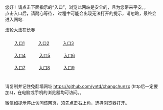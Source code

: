 您好！请点击下面指示的“入口”，浏览此网站是安全的，且为您带来平安。。 <br/>
点击入口后，请耐心等待， 过程中可能会出现无法打开的提示，请忽略，最终会进入网站. </br>

法轮大法在长春<br/>
<div style="padding:10px"><a style="margin:20px" target="_blank" href="https://ddpluf3gahju6.cloudfront.net/2Qpsp?bzyfq" id="ccLink1" rel="nofollow">入口1</a> <a target="_blank" style="margin:20px" href="https://d1zr8mye3ko7cj.cloudfront.net/2Qpsp?kytcbhql" id="ccLink2" rel="nofollow">入口2</a> <a style="margin:20px" target="_blank" href="https://d2vr8ghatvs8iq.cloudfront.net/2Qpsp?jyotp" id="ccLink3" rel="nofollow">入口3</a></div>

<div style="padding:10px" ><a style="margin:20px" target="_blank" href="https://ddpluf3gahju6.cloudfront.net/2Qpsp?bzyfq" id="ccLink4" rel="nofollow">入口4</a> <a style="margin:20px" href="https://d1zr8mye3ko7cj.cloudfront.net/2Qpsp?kytcbhql" target="_blank" id="ccLink5" rel="nofollow">入口5</a> <a style="margin:20px" href="https://d2vr8ghatvs8iq.cloudfront.net/2Qpsp?jyotp" target="_blank" id="ccLink6" rel="nofollow">入口6</a></div>

<div style="padding:10px"><a style="margin:20px" target="_blank" href="https://ddpluf3gahju6.cloudfront.net/2Qpsp?bzyfq" id="ccLink7" rel="nofollow">入口7</a> <a style="margin:20px" href="https://d1zr8mye3ko7cj.cloudfront.net/2Qpsp?kytcbhql" target="_blank" id="ccLink8" rel="nofollow">入口8</a> <a style="margin:20px" target="_blank" href="https://d2vr8ghatvs8iq.cloudfront.net/2Qpsp?jyotp" id="ccLink9" rel="nofollow">入口9</a></div>

<br/>



请复制并记住免翻墙网址 https://github.com/yntd/changchunzx (http后一定要加s)，在电脑或手机的浏览器均可访问。。<br/>

微信如提示停止访问该网页，须先点击右上角，选择浏览器打开。
